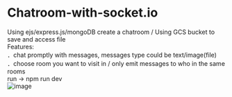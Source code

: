 # Chatroom-with-socket.io
Using ejs/express.js/mongoDB create a chatroom / Using GCS bucket to save and access file  
Features:   
．chat promptly with messages, messages type could be text/image(file)  
．choose room you want to visit in / only emit messages to who in the same rooms  
run -> npm run dev  
![image](https://user-images.githubusercontent.com/67622722/204697746-1a04af1c-dcbb-4dc4-9c4f-3c04e62f1257.png)

